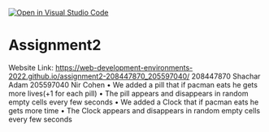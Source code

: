 [![Open in Visual Studio Code](https://classroom.github.com/assets/open-in-vscode-c66648af7eb3fe8bc4f294546bfd86ef473780cde1dea487d3c4ff354943c9ae.svg)](https://classroom.github.com/online_ide?assignment_repo_id=7892925&assignment_repo_type=AssignmentRepo)
# Assignment2
Website Link: https://web-development-environments-2022.github.io/assignment2-208447870_205597040/
208447870 Shachar Adam 205597040 Nir Cohen
•	We added a pill that if pacman eats he gets more lives(+1 for each pill)
•	The pill appears and disappears in random empty cells every few seconds
•	We added a Clock that if pacman eats he gets more time
•	The Clock appears and disappears in random empty cells every few seconds

